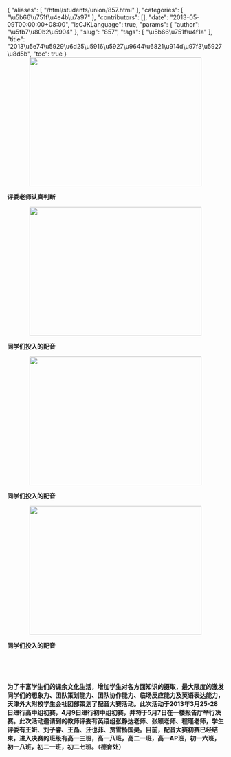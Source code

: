 {
    "aliases": [
        "/html/students/union/857.html"
    ],
    "categories": [
        "\u5b66\u751f\u4e4b\u7a97"
    ],
    "contributors": [],
    "date": "2013-05-09T00:00:00+08:00",
    "isCJKLanguage": true,
    "params": {
        "author": "\u5fb7\u80b2\u5904"
    },
    "slug": "857",
    "tags": [
        "\u5b66\u751f\u4f1a"
    ],
    "title": "2013\u5e74\u5929\u6d25\u5916\u5927\u9644\u6821\u914d\u97f3\u5927\u8d5b",
    "toc": true
}
**<img
    src="https://cdn.tfls.online/mirror/full/0e8af8f1b9e40fb83cf588701f56ee899a0ebf21.jpg"
    style="display:block;margin-left:auto;margin-right:auto;"
    decoding="async"
    fetchpriority="auto"
    loading="lazy"
    height="300"
    width="400"
/>**

**评委老师认真判断**

**<img
    src="https://cdn.tfls.online/mirror/full/75b56c0dd000e8c8e983815c4286484af742eee4.jpg"
    style="display:block;margin-left:auto;margin-right:auto;"
    decoding="async"
    fetchpriority="auto"
    loading="lazy"
    height="300"
    width="400"
/>**

**同学们投入的配音**

**<img
    src="https://cdn.tfls.online/mirror/full/51c4e8e2b4621d4b75d25c8c0fbf13b7d8977ca2.jpg"
    style="display:block;margin-left:auto;margin-right:auto;"
    decoding="async"
    fetchpriority="auto"
    loading="lazy"
    height="300"
    width="400"
/>**

**同学们投入的配音**

**<img
    src="https://cdn.tfls.online/mirror/full/8f98d9bff58bdfdf6d7a89c577a56ab62f7da369.jpg"
    style="display:block;margin-left:auto;margin-right:auto;"
    decoding="async"
    fetchpriority="auto"
    loading="lazy"
    height="300"
    width="400"
/>**

**同学们投入的配音**

 

 

**为了丰富学生们的课余文化生活，增加学生对各方面知识的摄取，最大限度的激发同学们的想象力、团队策划能力、团队协作能力、临场反应能力及英语表达能力，天津外大附校学生会社团部策划了配音大赛活动。此次活动于2013年3月25-28日进行高中组初赛，4月9日进行初中组初赛，并将于5月7日在一楼报告厅举行决赛。此次活动邀请到的教师评委有英语组张静达老师、张颖老师、程瑾老师，学生评委有王妍、刘子睿、王晶、汪也菲、贾雪杨国昊。目前，配音大赛初赛已经结束，进入决赛的班级有高一三班，高一八班，高二一班，高一AP班，初一六班，初一八班，初二一班，初二七班。（德育处）**

